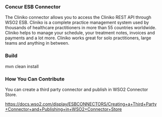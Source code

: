 ### Concur ESB Connector

The Cliniko connector allows you to access the Cliniko REST API through WSO2 ESB.
Cliniko is a complete practice management system used by thousands of healthcare practitioners in
more than 55 countries worldwide. Cliniko helps to manage your schedule, your treatment notes,
invoices and payments and a lot more. Cliniko works great for solo practitioners,
large teams and anything in between.

### Build

mvn clean install

### How You Can Contribute
You can create a third party connector and publish in WSO2 Connector Store.

https://docs.wso2.com/display/ESBCONNECTORS/Creating+a+Third+Party+Connector+and+Publishing+in+WSO2+Connector+Store